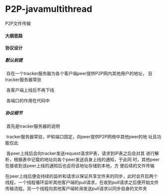 # P2P-javamultithread
P2P文件传输
#### 大纲思路
#### 协议设计

##### 	默认前提

​	存在一个tracker服务器为各个客户端peer提供P2P网内其他用户的地址，	且tracker服务器常驻

​	各客户端上线后不再下线

​	各端口的作用在代码中


##### 	协议细节

​	首先是tracker服务器的说明

​	tracker服务器常驻，IP和端口固定，向peer提供P2P网络中其他peer的地	址且功能仅此

​	各peer上线后会向tracker发送request请求IP表，请求到IP表之后会对其	进行解析，根据表中记载的地址向各个peer发送自身上线的通知，于此同	时，其他peer在接收到该peer上线的通知后也会将该地址存储到本地，方	便后续的文件传输


​	在peer上线后便会持续的监听和请求以保证共享文件夹的同步，此时会开启两个线程，一个线程循环监听其他客户端的pull请求，在收到pull请求之后便开始文件传输流程。另一个线程向其他客户端轮询发送pull请求以同步自身的文件夹
